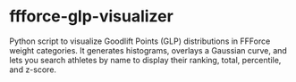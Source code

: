 # ffforce-glp-visualizer
Python script to visualize Goodlift Points (GLP) distributions in FFForce weight categories. It generates histograms, overlays a Gaussian curve, and lets you search athletes by name to display their ranking, total, percentile, and z-score.
